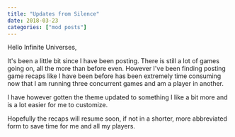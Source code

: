 ```yaml
---
title: "Updates from Silence"
date: 2018-03-23
categories: ["mod posts"]
---
```


Hello Infinite Universes,

It's been a little bit since I have been posting. There is still a lot of games going on, all the more than before even. However I've been finding posting game recaps like I have been before has been extremely time consuming now that I am running three concurrent games and am a player in another.

I have however gotten the theme updated to something I like a bit more and is a lot easier for me to customize.

Hopefully the recaps will resume soon, if not in a shorter, more abbreviated form to save time for me and all my players.
